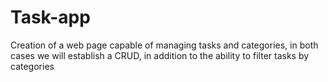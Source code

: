 # Task-app
Creation of a web page capable of managing tasks and categories, in both cases we will establish a CRUD, in addition to the ability to filter tasks by categories
